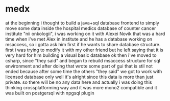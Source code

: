 medx
====
at the beginning i thought to build a java+sql database frontend to simply move some data inside the hospital
medics database of counter cancer institute "nii onkologii", i was working on it with Alexei Novik
that was a hard time when i've met Alex in institute and he has a database working on msaccess, 
so i gotta ask him first if he wants to share database structure.  
first i was trying to modify it with my other friend but he left saying that it is very hard for him building a visual basic database
ok then i've moved to csharp, since "they said" and began to rebuild msaccess structure for sql environment
and after doing that wrote some part of gui that is stil not ended because 
after some time the others "they said" we got to work with licensed database only
well it's alright since this data is more than just private.
so there will be no any data here and 
actually i was doing this thinking crossplatforming way and it was more mono2 compatible
and it was built on postgersql with npgsql plugin
